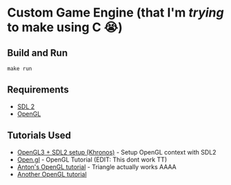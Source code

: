 # Custom Game Engine (that I'm _trying_ to make using C :sob:)

## Build and Run

`make run`

## Requirements

- [SDL 2](https://wiki.libsdl.org/SDL2/Installation)
- [OpenGL](https://www.khronos.org/opengl/wiki/Getting_Started#Downloading_OpenGL)

## Tutorials Used

- [OpenGL3 + SDL2 setup (Khronos)](https://www.khronos.org/opengl/wiki/Tutorial1:_Creating_a_Cross_Platform_OpenGL_3.2_Context_in_SDL_(C_/_SDL)) - Setup OpenGL context with SDL2
- [Open.gl](https://open.gl/) - OpenGL Tutorial (EDIT: This dont work TT)
- [Anton's OpenGL tutorial](https://antongerdelan.net/opengl/hellotriangle.html) - Triangle actually works AAAA
- [Another OpenGL tutorial](https://www.mbsoftworks.sk/tutorials/opengl4/)
